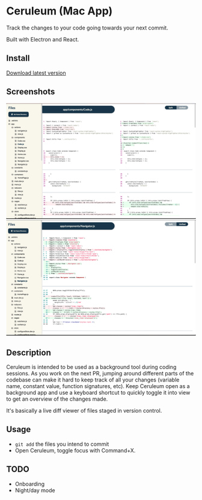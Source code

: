 Ceruleum (Mac App)
======

Track the changes to your code going towards your next commit.

Built with Electron and React.

Install
------
[Download latest version](https://github.com/alixander/Ceruleum/releases/tag/v0.1-alpha)

Screenshots
-----
![Screenshot 1](/resources/example1.png?raw=true)
![Screenshot 2](/resources/example2.png?raw=true)

Description
------
Ceruleum is intended to be used as a background tool during coding sessions.
As you work on the next PR, jumping around different parts of the codebase can make it hard
to keep track of all your changes (variable name, constant value, function signatures, etc).
Keep Ceruleum open as a background app and use a keyboard shortcut to quickly toggle it into view to get an
overview of the changes made.

It's basically a live diff viewer of files staged in version control.

Usage
---------
- `git add` the files you intend to commit
- Open Ceruleum, toggle focus with Command+X.

TODO
---
- Onboarding
- Night/day mode
